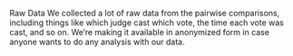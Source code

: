 
Raw Data
We collected a lot of raw data from the pairwise comparisons, including things like which judge cast which vote, the time each vote was cast, and so on. We’re making it available in anonymized form in case anyone wants to do any analysis with our data.

